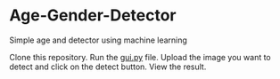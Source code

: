 # Age-Gender-Detector
Simple age and detector using machine learning


Clone this repository.
Run the [gui.py](https://github.com/yogitha193/Age-Gender-Detector/blob/main/gui.py) file.
Upload the image you want to detect and click on the detect button.
View the result.
